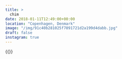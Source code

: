 ```yaml
---
title: >
  chim
date: 2018-01-11T12:49:00+00:00
location: "Copenhagen, Denmark"
image: "/img/91c40b281025f7091721d2a199d4dabb.jpg"
draft: false
instagram: true
---
```


{{<photo src="/img/91c40b281025f7091721d2a199d4dabb.jpg">}}
